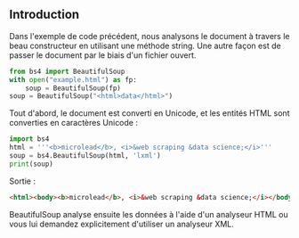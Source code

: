 ## Introduction

Dans l'exemple de code précédent, nous analysons le document à travers le beau constructeur en utilisant une méthode string. Une autre façon est de passer le document par le biais d'un fichier ouvert.

```python
from bs4 import BeautifulSoup
with open("example.html") as fp:
    soup = BeautifulSoup(fp)
soup = BeautifulSoup("<html>data</html>")
```

Tout d'abord, le document est converti en Unicode, et les entités HTML sont converties en caractères Unicode :

```python
import bs4
html = '''<b>microlead</b>, <i>&web scraping &data science;</i>'''
soup = bs4.BeautifulSoup(html, 'lxml')
print(soup)
```

Sortie : 

```html
<html><body><b>microlead</b>, <i>&web scraping &data science;</i></body></html>
```

BeautifulSoup analyse ensuite les données à l'aide d'un analyseur HTML ou vous lui demandez explicitement d'utiliser un analyseur XML.